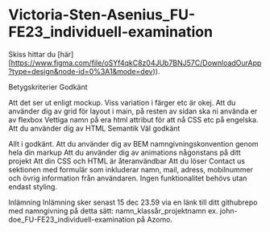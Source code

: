 # Victoria-Sten-Asenius_FU-FE23_individuell-examination

Skiss hittar du [här][https://www.figma.com/file/oSYf4qkC8z04JUb7BNJ57C/DownloadOurApp?type=design&node-id=0%3A1&mode=dev)).

Betygskriterier
Godkänt

Att det ser ut enligt mockup. Viss variation i färger etc är okej.
Att du använder dig av grid för layout i main, på resten av sidan ska ni använda er av flexbox
Vettiga namn på era html attribut för att nå CSS etc på engelska.
Att du använder dig av HTML Semantik
Väl godkänt

Allt i godkänt.
Att du använder dig av BEM namngivningskonvention genom hela din markup
Att du använder dig av animations någonstans på ditt projekt
Att din CSS och HTML är återanvändbar
Att du löser Contact us sektionen med formulär som inkluderar namn, mail, adress, mobilnummer och övrig information från användaren. Ingen funktionalitet behövs utan endast styling.

Inlämning
Inlämning sker senast 15 dec 23.59 via en länk till ditt githubrepo med namngivning på detta sätt: namn_klassår_projektnamn ex. john-doe_FU-FE23_individuell-examination på Azomo.